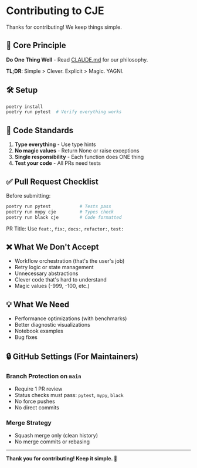 # Contributing to CJE

Thanks for contributing! We keep things simple.

## 🎯 Core Principle

**Do One Thing Well** - Read [CLAUDE.md](CLAUDE.md) for our philosophy.

**TL;DR**: Simple > Clever. Explicit > Magic. YAGNI.

## 🛠️ Setup

```bash
poetry install
poetry run pytest  # Verify everything works
```

## 📝 Code Standards

1. **Type everything** - Use type hints
2. **No magic values** - Return None or raise exceptions  
3. **Single responsibility** - Each function does ONE thing
4. **Test your code** - All PRs need tests

## ✅ Pull Request Checklist

Before submitting:
```bash
poetry run pytest           # Tests pass
poetry run mypy cje         # Types check
poetry run black cje        # Code formatted
```

PR Title: Use `feat:`, `fix:`, `docs:`, `refactor:`, `test:`

## ❌ What We Don't Accept

- Workflow orchestration (that's the user's job)
- Retry logic or state management
- Unnecessary abstractions
- Clever code that's hard to understand
- Magic values (-999, -100, etc.)

## 💡 What We Need

- Performance optimizations (with benchmarks)
- Better diagnostic visualizations  
- Notebook examples
- Bug fixes

## 🔒 GitHub Settings (For Maintainers)

### Branch Protection on `main`
- Require 1 PR review
- Status checks must pass: `pytest`, `mypy`, `black`
- No force pushes
- No direct commits

### Merge Strategy
- Squash merge only (clean history)
- No merge commits or rebasing

---

**Thank you for contributing! Keep it simple. 🎯**